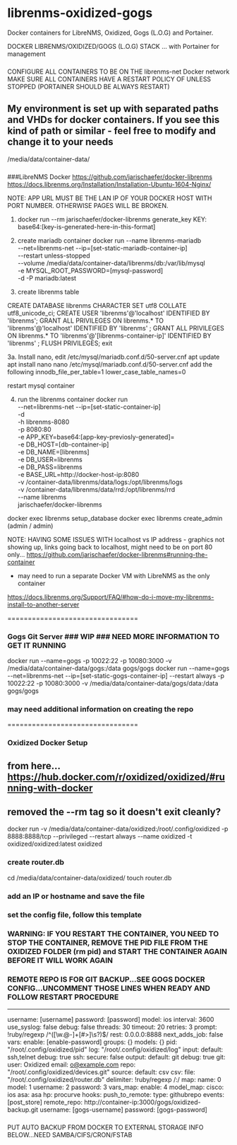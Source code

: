 # librenms-oxidized-gogs
Docker containers for LibreNMS, Oxidized, Gogs (L.O.G) and Portainer. 

DOCKER LIBRENMS/OXIDIZED/GOGS (L.O.G) STACK ... with Portainer for management

###
CONFIGURE ALL CONTAINERS TO BE ON THE librenms-net Docker network
MAKE SURE ALL CONTAINERS HAVE A RESTART POLICY OF UNLESS STOPPED (PORTAINER SHOULD BE ALWAYS RESTART)

###
## My environment is set up with separated paths and VHDs for docker containers. If you see this kind of path or similar - feel free to modify and change it to your needs ##
/media/data/container-data/
###

###LibreNMS Docker
https://github.com/jarischaefer/docker-librenms
https://docs.librenms.org/Installation/Installation-Ubuntu-1604-Nginx/

NOTE: APP URL MUST BE THE LAN IP OF YOUR DOCKER HOST WITH PORT NUMBER. OTHERWISE PAGES WILL BE BROKEN.

1. docker run --rm jarischaefer/docker-librenms generate_key
KEY: base64:[key-is-generated-here-in-this-format]


2. create mariadb container
docker run --name librenms-mariadb \
--net=librenms-net --ip=[set-static-mariadb-container-ip] \
--restart unless-stopped \
--volume /media/data/container-data/librenms/db:/var/lib/mysql \
-e MYSQL_ROOT_PASSWORD=[mysql-password] \
-d -P mariadb:latest

3. create librenms table

CREATE DATABASE librenms CHARACTER SET utf8 COLLATE utf8_unicode_ci;
CREATE USER 'librenms'@'localhost' IDENTIFIED BY 'librenms';
GRANT ALL PRIVILEGES ON librenms.*
TO 'librenms'@'localhost'
IDENTIFIED BY 'librenms'
;
GRANT ALL PRIVILEGES ON librenms.*
TO 'librenms'@'[librenms-container-ip]'
IDENTIFIED BY 'librenms'
;
FLUSH PRIVILEGES;
exit

3a. Install nano, edit /etc/mysql/mariadb.conf.d/50-server.cnf
apt update
apt install nano
nano /etc/mysql/mariadb.conf.d/50-server.cnf
add the following
innodb_file_per_table=1
lower_case_table_names=0

restart mysql container

4. run the librenms container
docker run \
--net=librenms-net --ip=[set-static-container-ip] \
-d \
-h librenms-8080 \
-p 8080:80 \
-e APP_KEY=base64:[app-key-previosly-generated]= \
-e DB_HOST=[db-container-ip] \
-e DB_NAME=[librenms] \
-e DB_USER=librenms \
-e DB_PASS=librenms \
-e BASE_URL=http://docker-host-ip:8080 \
-v /container-data/librenms/data/logs:/opt/librenms/logs \
-v /container-data/librenms/data/rrd:/opt/librenms/rrd \
--name librenms \
jarischaefer/docker-librenms


docker exec librenms setup_database
docker exec librenms create_admin
(admin / admin)


NOTE: HAVING SOME ISSUES WITH localhost vs IP address - graphics not showing up, links going back to localhost, might need to be on port 80 only...
https://github.com/jarischaefer/docker-librenms#running-the-container
- may need to run a separate Docker VM with LibreNMS as the only container

https://docs.librenms.org/Support/FAQ/#how-do-i-move-my-librenms-install-to-another-server


================================


### Gogs Git Server ### WIP ### NEED MORE INFORMATION TO GET IT RUNNING ###
docker run --name=gogs -p 10022:22 -p 10080:3000 -v /media/data/container-data/gogs:/data gogs/gogs
docker run --name=gogs --net=librenms-net --ip=[set-static-gogs-container-ip] --restart always -p 10022:22 -p 10080:3000 -v /media/data/container-data/gogs/data:/data gogs/gogs
### may need additional information on creating the repo


================================

### Oxidized Docker Setup
## from here... https://hub.docker.com/r/oxidized/oxidized/#running-with-docker
## removed the --rm tag so it doesn't exit cleanly?
docker run -v /media/data/container-data/oxidized:/root/.config/oxidized -p 8888:8888/tcp --privileged --restart always --name oxidized -t oxidized/oxidized:latest oxidized

### create router.db
cd /media/data/container-data/oxidized/
touch router.db
### add an IP or hostname and save the file

### set the config file, follow this template
### WARNING: IF YOU RESTART THE CONTAINER, YOU NEED TO STOP THE CONTAINER, REMOVE THE PID FILE FROM THE OXIDIZED FOLDER (rm pid) and START THE CONTAINER AGAIN BEFORE IT WILL WORK AGAIN
### REMOTE REPO IS FOR GIT BACKUP...SEE GOGS DOCKER CONFIG...UNCOMMENT THOSE LINES WHEN READY AND FOLLOW RESTART PROCEDURE
---
username: [username]
password: [password]
model: ios
interval: 3600
use_syslog: false
debug: false
threads: 30
timeout: 20
retries: 3
prompt: !ruby/regexp /^([\w.@-]+[#>]\s?)$/
rest: 0.0.0.0:8888
next_adds_job: false
vars:
  enable: [enable-password]
groups: {}
models: {}
pid: "/root/.config/oxidized/pid"
log: "/root/.config/oxidized/log"
input:
  default: ssh,telnet
  debug: true
  ssh:
    secure: false
output:
  default: git
  debug: true
  git:
    user: Oxidized
    email: o@example.com
    repo: "/root/.config/oxidized/devices.git"
source:
  default: csv
  csv:
    file: "/root/.config/oxidized/router.db"
    delimiter: !ruby/regexp /:/
    map:
      name: 0
      model: 1
      username: 2
      password: 3
    vars_map:
      enable: 4
model_map:
  cisco: ios
  asa: asa
  hp: procurve
hooks:
  push_to_remote:
    type: githubrepo
    events: [post_store]
    remote_repo: http://container-ip:3000/gogs/oxidized-backup.git
    username: [gogs-username]
    password: [gogs-password]


#####
PUT AUTO BACKUP FROM DOCKER TO EXTERNAL STORAGE INFO BELOW...NEED SAMBA/CIFS/CRON/FSTAB
